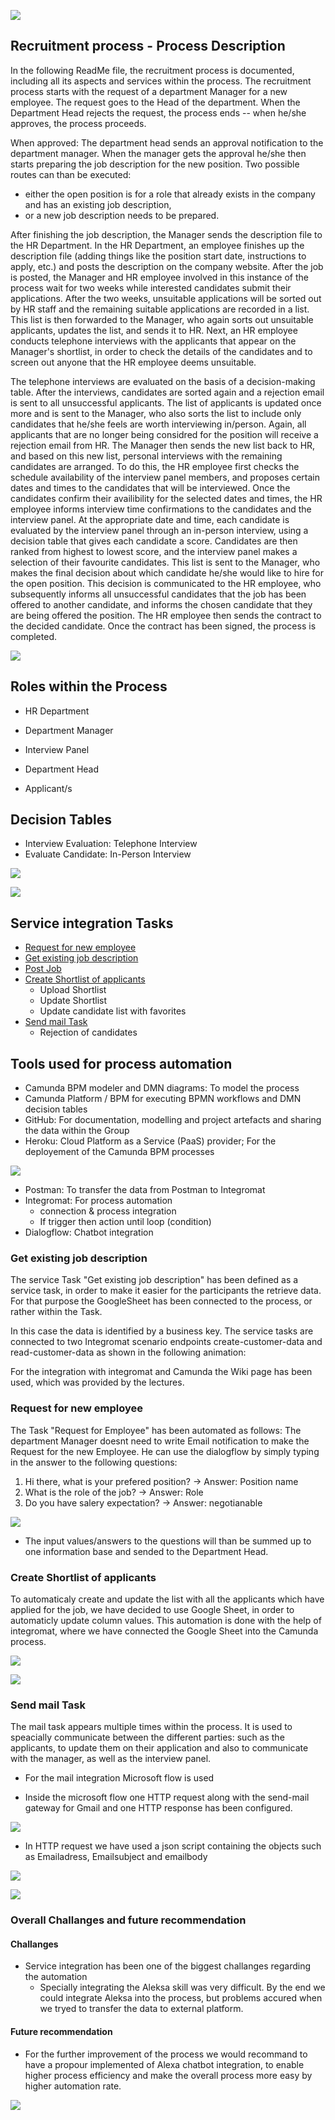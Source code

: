 ![](https://raw.githubusercontent.com/DigiBP/digibp-dom/master/Report%20Pics/recruitment.jpg?token=AjCUhxHgVTWjl5CuNBnzQtnPd_1e-Ur3ks5bG7ZEwA%3D%3D)


## Recruitment process - Process Description

In the following ReadMe file, the recruitment process is documented, including all its aspects and services within 
the process.
The recruitment process starts with the request of a department Manager for a new employee. The request goes to the Head of the department. When the Department Head rejects the request, the process ends -- when he/she approves, the process proceeds. 

When approved: The department head sends an approval notification to the department manager. When the 
manager gets the approval he/she then starts preparing the job description for the new position. 
Two possible routes can than be executed: 

- either the open position is for a role that already exists in the company and has an existing job description, 
- or a new job description needs to be prepared. 

After finishing the job description, the Manager sends the description file to the HR 
Department. In the HR Department, an employee finishes up the description file (adding things like the position start date, instructions to apply, etc.) and posts the description on the company 
website. After the job is posted, the Manager and HR employee involved in this instance of the process wait for two weeks while interested candidates submit their applications. After the two weeks, unsuitable 
applications will be sorted out by HR staff and the remaining suitable applications are recorded in a list. This list is then forwarded to the Manager, who 
again sorts out unsuitable applicants, updates the list, and sends it to HR. Next, an HR employee conducts telephone interviews with the applicants that appear on the Manager's shortlist, in order to check the details of the candidates and to screen out anyone that the HR employee deems unsuitable.

The telephone interviews are evaluated on the basis of a decision-making table. After the 
interviews, candidates are sorted again and a rejection email is sent to all unsuccessful applicants. The list of applicants is updated once more and is sent to the 
Manager, who also sorts the list to include only candidates that he/she feels are worth interviewing in/person. Again, all applicants that are no longer being considred for the position will receive a rejection email from HR. The Manager then sends the new list back to HR, and based on this new list, personal interviews 
with the remaining candidates are arranged. To do this, the HR employee first checks the schedule availability of the interview panel members, and proposes certain dates and times to the candidates that will be interviewed. Once the candidates confirm their availibility for the selected dates and times, the HR employee informs interview time confirmations to the candidates and the interview panel. At the appropriate date and time, each candidate is evaluated by the interview panel through an in-person interview, using a decision table that gives each candidate a score. Candidates are then ranked from highest to lowest score, and the interview panel makes a selection of their favourite candidates. This list is sent to the Manager, who makes the final decision about which candidate he/she would like to hire for the open position.
This decision is communicated to the HR employee, who subsequently informs all unsuccessful candidates that the job has been offered to another candidate, and informs the chosen candidate that they are being offered the position. The HR employee then sends the contract 
to the decided candidate. Once the contract has been signed, the process is completed.

![](https://raw.githubusercontent.com/DigiBP/digibp-dom/master/Report%20Pics/Bildschirmfoto%202018-05-24%20um%2014.46.10.png?token=AjCUh2nvx1PEy67KM8kxTyxqFaXyMHREks5bG7auwA%3D%3D)

## Roles within the Process

- HR Department
- Department Manager
- Interview Panel
- Department Head

- Applicant/s


## Decision Tables

- Interview Evaluation: Telephone Interview
- Evaluate Candidate: In-Person Interview

![](https://raw.githubusercontent.com/DigiBP/digibp-dom/master/Report%20Pics/Evaluate%20Candidate%20DMN.png?token=AjCUh_MSHd6V2tEd2MXCfWVVbtRKIHyQks5bG7jNwA%3D%3D)

![](https://raw.githubusercontent.com/DigiBP/digibp-dom/master/Report%20Pics/Evaluate%20Candidate_BPM.png?token=AjCUh9xXjraeovD7gA7CM_atqyFnK2TFks5bG7kZwA%3D%3D)


## Service integration Tasks

- [Request for new employee](Request)
- [Get existing job description](GetJob)
- [Post Job](post)
- [Create Shortlist of applicants](Shortlist)
  - Upload Shortlist
  - Update Shortlist
  - Update candidate list with favorites
- [Send mail Task](Send)
  - Rejection of candidates


## Tools used for process automation

- Camunda BPM modeler and DMN diagrams: To model the process
- Camunda Platform / BPM for executing BPMN workflows and DMN decision tables
- GitHub: For documentation, modelling and project artefacts and sharing the data within the Group
- Heroku: Cloud Platform as a Service (PaaS) provider; For the deployement of the Camunda BPM processes

![](https://raw.githubusercontent.com/DigiBP/digibp-dom/master/Report%20Pics/updateexcel.PNG?token=AjCUh0mOJWg8CT0kiXZRUEu8VX5SqNWyks5bG71swA%3D%3D)

- Postman: To transfer the data from Postman to Integromat
- Integromat: For process automation  
  - connection & process integration
  - If trigger then action until loop (condition)
- Dialogflow: Chatbot integration


### Get existing job description

The service Task "Get existing job description" has been defined as a service task, in order to make it easier for the participants the retrieve data. For that purpose the GoogleSheet has been connected to the process, or rather within the Task. 

In this case the data is identified by a business key. The service tasks are connected to two Integromat scenario endpoints create-customer-data and read-customer-data as shown in the following animation:

For the integration with integromat and Camunda the Wiki page has been used, which was provided by the lectures.


### Request for new employee

The Task "Request for Employee" has been automated as follows: The department Manager doesnt need to write Email notification to make the Request for the new Employee. He can use the dialogflow by simply typing in the answer to the following questions:

1. Hi there, what is your prefered position? -> Answer: Position name
2. What is the role of the job? -> Answer: Role
3. Do you have salery expectation? -> Answer: negotianable

![](https://raw.githubusercontent.com/DigiBP/digibp-dom/master/Report%20Pics/dialogflowOne.PNG?token=AjCUh2xTw6qZ3RrwyTKBPy3_XkVJAfb0ks5bG7oIwA%3D%3D)

- The input values/answers to the questions will than be summed up to one information base and sended to the Department Head.

### Create Shortlist of applicants

To automaticaly create and update the list with all the applicants which have applied for the job, we have decided to use Google Sheet, in order to automaticly update column values. This automation is done with the help of integromat, where we have connected the Google Sheet into the Camunda process.

![](https://raw.githubusercontent.com/DigiBP/digibp-dom/master/Report%20Pics/updateexcel-select.PNG?token=AjCUh9N2k4rlLsKpMwgqnWEocnGaGbm8ks5bG75GwA%3D%3D)

![](https://raw.githubusercontent.com/DigiBP/digibp-dom/master/Report%20Pics/updateexcel-update.PNG?token=AjCUh_ytaLz4OTE6YaYPyFI3obfq7qvGks5bG76QwA%3D%3D)


### Send mail Task

The mail task appears multiple times within the process. It is used to speacially communicate between the different parties: such as the applicants, to update them on their application and also to communicate with the manager, as well as the interview panel.

- For the mail integration Microsoft flow is used

- Inside the microsoft flow one HTTP request along with the send-mail gateway for Gmail and one HTTP response has been configured.

![](https://raw.githubusercontent.com/DigiBP/digibp-dom/master/Report%20Pics/email1st.PNG?token=AjCUh1ms-uJRyl9456QzaUKDPpXjq1Tyks5bG7_lwA%3D%3D)

- In HTTP request we have used a json script containing the objects such as Emailadress, Emailsubject and emailbody

![](https://raw.githubusercontent.com/DigiBP/digibp-dom/master/Report%20Pics/email2nd.PNG?token=AjCUhz-rg5AEx8j15pmi13HhWsglaBocks5bG8ALwA%3D%3D)

![](https://raw.githubusercontent.com/DigiBP/digibp-dom/master/Report%20Pics/email3rd.PNG?token=AjCUh2hh0_lFpSx4lWRm0iUvCt5U3xjYks5bG8AVwA%3D%3D)

### Overall Challanges and future recommendation 

#### Challanges

- Service integration has been one of the biggest challanges regarding the automation
  - Specially integrating the Aleksa skill was very difficult. By the end we could integrate Aleksa into the process, but problems accured when we tryed to transfer the data to external platform.
 
#### Future recommendation

- For the further improvement of the process we would recommand to have a propour implemented of Alexa chatbot integration, to enable higher process efficiency and make the overall process more easy by higher automation rate.


![](https://raw.githubusercontent.com/DigiBP/digibp-dom/master/Report%20Pics/Thank%20You.png?token=AjCUhxJRZf6stOqvFR5FIG0-Gpg_jdmEks5bG8aywA%3D%3D)
